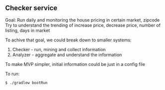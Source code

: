## Checker service

Goal: Run daily and monitoring the house pricing in certain market, zipcode
Try to understand the trending of increase price, decrease price, number of listing, days in market

To achive that goal, we could break down to smaller systems:
1. Checker - run, mining and collect information 
2. Analyzer - aggregate and understand the information

To make MVP simpler, initial information could be just in a config file

To run:

```
$ ./gradlew bootRun
```

